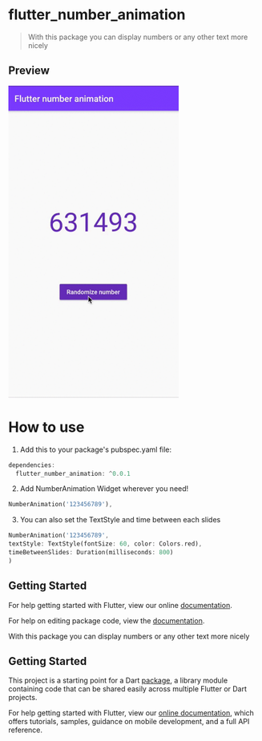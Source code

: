 # flutter_number_animation

>With this package you can display numbers or any other text more nicely


## Preview

<img src="https://github.com/studioidan/flutter_number_animation/blob/master/art/video1.gif" width="340px" />

# How to use
 1. Add this to your package's pubspec.yaml file:

````dart
dependencies:
  flutter_number_animation: ^0.0.1
  ````
 
 2. Add NumberAnimation Widget wherever you need!
 
 ````dart
 NumberAnimation('123456789'),
  ````

3. You can also set the TextStyle and time between each slides

 ````dart
 NumberAnimation('123456789',
 textStyle: TextStyle(fontSize: 60, color: Colors.red),
 timeBetweenSlides: Duration(milliseconds: 800)
)
  ````


## Getting Started

For help getting started with Flutter, view our online [documentation](https://flutter.io/).

For help on editing package code, view the [documentation](https://flutter.io/developing-packages/).

With this package you can display numbers or any other text more nicely  

## Getting Started

This project is a starting point for a Dart
[package](https://flutter.dev/developing-packages/),
a library module containing code that can be shared easily across
multiple Flutter or Dart projects.

For help getting started with Flutter, view our 
[online documentation](https://flutter.dev/docs), which offers tutorials, 
samples, guidance on mobile development, and a full API reference.
